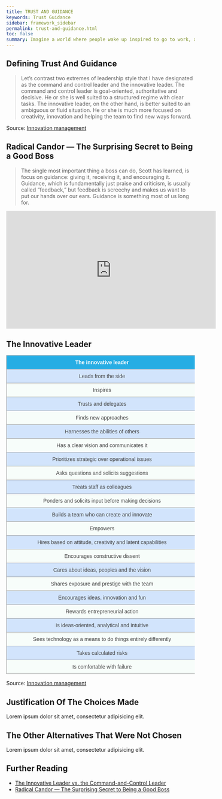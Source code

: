 ```yaml
---
title: TRUST AND GUIDANCE
keywords: Trust Guidance
sidebar: framework_sidebar
permalink: trust-and-guidance.html
toc: false
summary: Imagine a world where people wake up inspired to go to work, a world in which trust and loyalty are the rule rather than the exception.
---
```


## Defining Trust And Guidance
> Let’s contrast two extremes of leadership style that I have designated as the command and control leader and the innovative leader.  The command and control leader is goal-oriented, authoritative and decisive. He or she is well suited to a structured regime with clear tasks. The innovative leader, on the other hand, is better suited to an ambiguous or fluid situation. He or she is much more focused on creativity, innovation and helping the team to find new ways forward.

Source: [Innovation management](http://www.innovationmanagement.se/imtool-articles/the-innovative-leader-vs-the-command-and-control-leader/)

## Radical Candor — The Surprising Secret to Being a Good Boss
> The single most important thing a boss can do, Scott has learned, is focus on guidance: giving it, receiving it, and encouraging it. Guidance, which is fundamentally just praise and criticism, is usually called “feedback,” but feedback is screechy and makes us want to put our hands over our ears. Guidance is something most of us long for.

<iframe width="560" height="315" src="https://www.youtube.com/embed/MIh_992Nfes" frameborder="0" allowfullscreen></iframe>

## The Innovative Leader
<style type="text/css">
.tg  {border-collapse:collapse;border-spacing:0;border-color:#999;}
.tg td{font-family:Arial, sans-serif;font-size:14px;padding:10px 5px;border-style:solid;border-width:1px;overflow:hidden;word-break:normal;border-color:#999;color:#444;background-color:#F7FDFA;}
.tg th{font-family:Arial, sans-serif;font-size:14px;font-weight:normal;padding:10px 5px;border-style:solid;border-width:1px;overflow:hidden;word-break:normal;border-color:#999;color:#fff;background-color:#26ADE4;}
.tg .tg-s6z2{text-align:center;min-width:400px;max-width:500px}
.tg .tg-hgcj{font-weight:bold;text-align:center;min-width:500px;max-width:500px}
.tg .tg-5hgy{background-color:#D2E4FC;text-align:center;min-width:500px;max-width:500px}
</style>
<table class="tg">
  <tr>
    <th class="tg-hgcj">The innovative leader</th>
  </tr>
  <tr>
    <td class="tg-5hgy">Leads from the side</td>
  </tr>
  <tr>
    <td class="tg-s6z2">Inspires</td>
  </tr>
  <tr>
    <td class="tg-5hgy">Trusts and delegates</td>
  </tr>
  <tr>
    <td class="tg-s6z2">Finds new approaches</td>
  </tr>
  <tr>
    <td class="tg-5hgy">Harnesses the abilities of others</td>
  </tr>
  <tr>
    <td class="tg-s6z2">Has a clear vision and communicates it</td>
  </tr>
  <tr>
    <td class="tg-5hgy">Prioritizes strategic over operational issues</td>
  </tr>
  <tr>
    <td class="tg-s6z2">Asks questions and solicits suggestions</td>
  </tr>
  <tr>
    <td class="tg-5hgy">Treats staff as colleagues</td>
  </tr>
  <tr>
    <td class="tg-s6z2">Ponders and solicits input before making decisions</td>
  </tr>
  <tr>
    <td class="tg-5hgy">Builds a team who can create and innovate</td>
  </tr>
  <tr>
    <td class="tg-s6z2">Empowers</td>
  </tr>
  <tr>
    <td class="tg-5hgy">Hires based on attitude, creativity and latent capabilities</td>
  </tr>
  <tr>
    <td class="tg-s6z2">Encourages constructive dissent</td>
  </tr>
  <tr>
    <td class="tg-5hgy">Cares about ideas, peoples and the vision</td>
  </tr>
  <tr>
    <td class="tg-s6z2">Shares exposure and prestige with the team</td>
  </tr>
  <tr>
    <td class="tg-5hgy">Encourages ideas, innovation and fun</td>
  </tr>
  <tr>
    <td class="tg-s6z2">Rewards entrepreneurial action</td>
  </tr>
  <tr>
    <td class="tg-5hgy">Is ideas-oriented, analytical and intuitive</td>
  </tr>
  <tr>
    <td class="tg-s6z2">Sees technology as a means to do things entirely differently</td>
  </tr>
  <tr>
    <td class="tg-5hgy">Takes calculated risks</td>
  </tr>
  <tr>
    <td class="tg-s6z2">Is comfortable with failure</td>
  </tr>
</table>

Source: [Innovation management](http://www.innovationmanagement.se/imtool-articles/the-innovative-leader-vs-the-command-and-control-leader/)

## Justification Of The Choices Made
Lorem ipsum dolor sit amet, consectetur adipisicing elit.

## The Other Alternatives That Were Not Chosen
Lorem ipsum dolor sit amet, consectetur adipisicing elit.

## Further Reading
* [The Innovative Leader vs. the Command-and-Control Leader](http://www.innovationmanagement.se/imtool-articles/the-innovative-leader-vs-the-command-and-control-leader/)
* [Radical Candor — The Surprising Secret to Being a Good Boss](http://firstround.com/review/radical-candor-the-surprising-secret-to-being-a-good-boss/)

